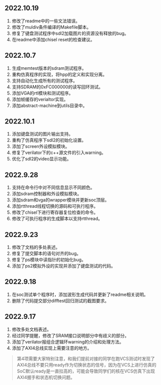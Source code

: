 ## 2022.10.19
1. 修改了readme中的一些文法错误。
2. 修改了muldiv条件编译的Makefile脚本。
3. 修复了键盘测试程序中sdl2加载图片的资源没有释放的bug。
4. 在readme中添加chisel reset的检查建议。

## 2022.10.7
1. 生成memtest版本的sdram测试程序。
2. 重构仿真程序的实现，将hpp的定义和实现分离。
3. 支持自动化生成所有的测试程序。
4. 支持SDRAM的0xFC000000的读写回环测试。
5. 添加VGA的rtl模块和测试程序。
6. 添加帧缓存的verialtor实现。
7. 添加abstract-machine到utils目录中。

## 2022.10.1
1. 添加键盘测试的图片输出支持。
2. 重构了仿真程序下sdl2的初始化设置。
3. 添加了screen外设模拟模块。
4. 修复了verilator下的c++源文件的引入warning。
5. 优化了sdl2的video显示功能。

## 2022.9.28
1. 支持在命令行中对不同信息显示不同颜色。
2. 添加sdram控制器和外设模拟模块。
3. 添加sdram和vga的wrapper模块并更新soc顶层。
4. 添加rtthread线程切换的源码和可执行程序。
5. 修改了chisel下进行寄存器复位检查的命令。
6. 修改了可执行程序的生成脚本以支持rtthread。

## 2022.9.23
1. 修改了文档的多处表述。
2. 修复了提交脚本的语句对齐的bug。
3. 修复了ps模块中读指针的初始化bug。
4. 添加了ps2模拟外设的实现并添加了键盘测试的代码。 

## 2022.9.18
1. 在soc测试单个程序时，添加波形生成代码并更新了readme相关说明。
2. 删除了代码提交部分difftest回归测试的截图要求。

## 2022.9.17
1. 修改多处文档表述。
2. 经过同学提醒，修改了SRAM接口说明部分中有歧义的部分。
3. 添加了verilator报组合逻辑环warning的介绍和处理方法。
4. 添加了AXI4总线实现上需要注意的地方。
>第4项需要大家特别注意，和我们提前对接的同学在跑VCS测试时发现了AXI4总线不要只用ready作为切换状态的信号，因为在VCS上进行仿真的SoC默认ready是一直拉高的，可能会导致同学们的核在VCS仿真下出现AXI4握手和状态机切换问题。

